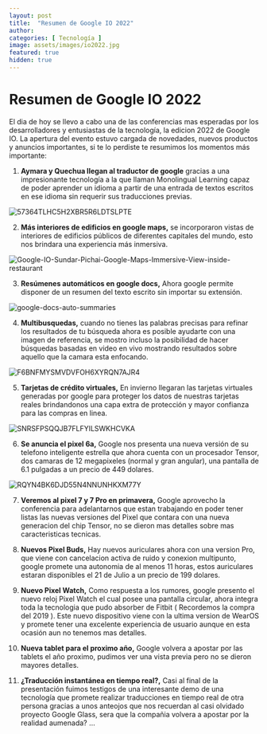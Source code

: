 ```yaml
---
layout: post
title:  "Resumen de Google IO 2022"
author: 
categories: [ Tecnología ]
image: assets/images/io2022.jpg
featured: true
hidden: true
---
```


# Resumen de Google IO 2022

El dia de hoy se llevo a cabo una de las conferencias mas esperadas por los desarrolladores y entusiastas de la tecnología, la edicion 2022 de Google IO. La apertura del evento estuvo cargada de novedades, nuevos productos y anuncios importantes, si te lo perdiste te resumimos los momentos más importante:

1. **Aymara y Quechua llegan al traductor de google** gracias a una impresionante tecnología a la que llaman Monolingual Learning capaz de poder aprender un idioma a partir de una entrada de textos escritos en ese idioma sin requerir sus traducciones previas.

  ![57364TLHC5H2XBR5R6LDTSLPTE](https://user-images.githubusercontent.com/864790/167962684-29fdc484-7bf8-4db9-93e4-257b87742581.jpg)


2. **Más interiores de edificios en google maps,** se incorporaron vistas de interiores de edificios públicos de diferentes capitales del mundo, esto nos brindara una experiencia más inmersiva.

![Google-IO-Sundar-Pichai-Google-Maps-Immersive-View-inside-restaurant](https://user-images.githubusercontent.com/864790/167962827-07c5a9e6-7149-4de3-8044-f5e6df0681ae.jpeg)

3. **Resúmenes automáticos en google docs,**  Ahora google permite disponer de un resumen del texto escrito sin importar su extensión.

![google-docs-auto-summaries](https://user-images.githubusercontent.com/864790/167962942-79f65016-4aa5-4c83-8340-ebd20bb20c85.jpg)

4. **Multibusquedas,** cuando no tienes las palabras precisas para refinar los resultados de tu búsqueda ahora es posible ayudarte con una imagen de referencia, se mostro incluso la posibilidad de hacer búsquedas basadas en video en vivo mostrando resultados sobre aquello que la camara esta enfocando.

![F6BNFMYSMVDVFOH6XYRQN7AJR4](https://user-images.githubusercontent.com/864790/167963033-e64d71f8-e679-49ec-8050-e3501eeff0da.jpg)

5. **Tarjetas de crédito virtuales,** En invierno llegaran las tarjetas virtuales generadas por google para proteger los datos de nuestras tarjetas reales brindandonos una capa extra de protección y mayor confianza para las compras en linea.

![SNRSFPSQQJB7FLFYILSWKHCVKA](https://user-images.githubusercontent.com/864790/167963103-af26fb4c-e419-424f-be4f-edc6b97ad9bf.jpg)

6. **Se anuncia el pixel 6a,** Google nos presenta una nueva versión de su telefono inteligente estrella que ahora cuenta con un procesador Tensor, dos camaras de 12 megapixeles (normal y gran angular), una pantalla de 6.1 pulgadas a un precio de 449 dolares.

![RQYN4BK6DJD55N4NNUNHKXM77Y](https://user-images.githubusercontent.com/864790/167963188-15af5c46-dbf1-4e38-b62d-168b24e79361.jpg)

7. **Veremos al pixel 7 y 7 Pro en primavera,** Google aprovecho la conferencia para adelantarnos que estan trabajando en poder tener listas las nuevas versiones del Pixel que contara con una nueva generacion del chip Tensor, no se dieron mas detalles sobre mas caracteristicas tecnicas.

8. **Nuevos Pixel Buds,** Hay nuevos auriculares ahora con una version Pro, que viene con cancelacion activa de ruido y conexion multipunto, google promete una autonomia de al menos 11 horas, estos auriculares estaran disponibles el 21 de Julio a un precio de 199 dolares.

9. **Nuevo Pixel Watch,** Como respuesta a los rumores, google presento el nuevo reloj Pixel Watch el cual posee una pantalla circular, ahora integra toda la tecnologia que pudo absorber de Fitbit ( Recordemos la compra del 2019 ). Este nuevo dispositivo viene con la ultima version de WearOS y promete tener una excelente experiencia de usuario aunque en esta ocasión aun no tenemos mas detalles.

10. **Nueva tablet para el proximo año,** Google volvera a apostar por las tablets el año proximo, pudimos ver una vista previa pero no se dieron mayores detalles.

11. **¿Traducción instantánea en tiempo real?,** Casi al final de la presentación fuimos testigos de una interesante demo de una tecnología que promete realizar traducciones en tiempo real de otra persona gracias a unos anteojos que nos recuerdan al casi olvidado proyecto Google Glass, sera que la compañia volvera a apostar por la realidad aumenada? …
